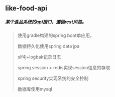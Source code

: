## like-food-api

##### 某个食品系统的api接口，遵循rest风格。

> 使用gradle构建的spring boot单应用。
>
> 数据持久化使用spring data jpa
>
> slf4j+logbak记录日志
>
> spring session + redis实现session信息的存取
>
> spring security实现系统的安全控制
>
> 数据库使用mysql

